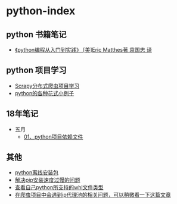 # python-index  

## python 书籍笔记
- [《python编程从入门到实践》 [美]Eric Matthes著       袁国忠 译](./book/01、python编程从入门到实践/)

## python 项目学习
- [Scrapy分布式爬虫项目学习](./book/02、Scrapy分布式爬虫项目学习/)
- [python的各种花式小例子](./book/03、python的各种花式小例子)

## 18年笔记
- 五月
    - [01、python项目依赖文件](./18年/05月/01、python项目依赖文件/REAMDE.md)
    
    
## 其他
- [python离线安装包](https://www.lfd.uci.edu/~gohlke/pythonlibs/)
- [解决pip安装速度过慢的问题](./18年/05月/02、解决pip安装速度过慢的问题/README.md)
- [查看自己python所支持的whl文件类型](./18年/05月/03、查看自己python所支持的whl文件类型/)
- [在爬虫项目中会遇到ip代理池的相关问题，可以稍微看一下这篇文章](https://blog.csdn.net/u011781521/article/details/70194744?locationNum=4&fps=1)
